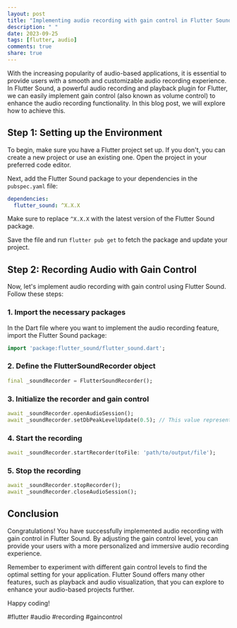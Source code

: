 ```yaml
---
layout: post
title: "Implementing audio recording with gain control in Flutter Sound"
description: " "
date: 2023-09-25
tags: [flutter, audio]
comments: true
share: true
---
```


With the increasing popularity of audio-based applications, it is essential to provide users with a smooth and customizable audio recording experience. In Flutter Sound, a powerful audio recording and playback plugin for Flutter, we can easily implement gain control (also known as volume control) to enhance the audio recording functionality. In this blog post, we will explore how to achieve this.

## Step 1: Setting up the Environment

To begin, make sure you have a Flutter project set up. If you don't, you can create a new project or use an existing one. Open the project in your preferred code editor.

Next, add the Flutter Sound package to your dependencies in the `pubspec.yaml` file:

```yaml
dependencies:
  flutter_sound: ^X.X.X
```
Make sure to replace `^X.X.X` with the latest version of the Flutter Sound package.

Save the file and run `flutter pub get` to fetch the package and update your project.

## Step 2: Recording Audio with Gain Control

Now, let's implement audio recording with gain control using Flutter Sound. Follow these steps:

### 1. Import the necessary packages

In the Dart file where you want to implement the audio recording feature, import the Flutter Sound package:

```dart
import 'package:flutter_sound/flutter_sound.dart';
```

### 2. Define the FlutterSoundRecorder object

```dart
final _soundRecorder = FlutterSoundRecorder();
```

### 3. Initialize the recorder and gain control

```dart
await _soundRecorder.openAudioSession();
await _soundRecorder.setDbPeakLevelUpdate(0.5); // This value represents the gain control level (0.0 to 1.0)
```

### 4. Start the recording

```dart
await _soundRecorder.startRecorder(toFile: 'path/to/output/file');
```

### 5. Stop the recording

```dart
await _soundRecorder.stopRecorder();
await _soundRecorder.closeAudioSession();
```

## Conclusion

Congratulations! You have successfully implemented audio recording with gain control in Flutter Sound. By adjusting the gain control level, you can provide your users with a more personalized and immersive audio recording experience.

Remember to experiment with different gain control levels to find the optimal setting for your application. Flutter Sound offers many other features, such as playback and audio visualization, that you can explore to enhance your audio-based projects further.

Happy coding!

#flutter #audio #recording #gaincontrol